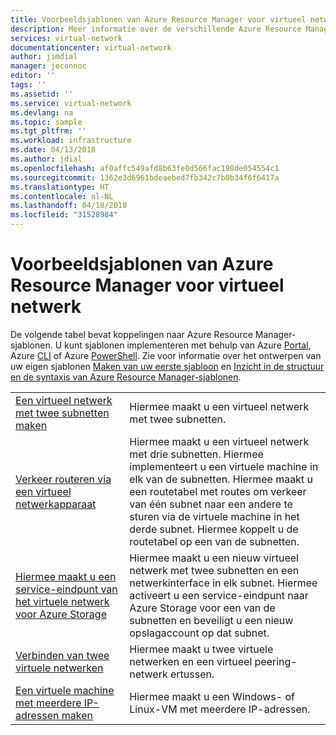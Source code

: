 ```yaml
---
title: Voorbeeldsjablonen van Azure Resource Manager voor virtueel netwerk | Microsoft Docs
description: Meer informatie over de verschillende Azure Resource Manager-sjablonen die u kunt implementeren met virtuele Azure-netwerken.
services: virtual-network
documentationcenter: virtual-network
author: jimdial
manager: jeconnoc
editor: ''
tags: ''
ms.assetid: ''
ms.service: virtual-network
ms.devlang: na
ms.topic: sample
ms.tgt_pltfrm: ''
ms.workload: infrastructure
ms.date: 04/13/2018
ms.author: jdial
ms.openlocfilehash: af0affc549afd8b63fe0d566fac198de054554c1
ms.sourcegitcommit: 1362e3d6961bdeaebed7fb342c7b0b34f6f6417a
ms.translationtype: HT
ms.contentlocale: nl-NL
ms.lasthandoff: 04/18/2018
ms.locfileid: "31528984"
---
```

# <a name="azure-resource-manager-template-samples-for-virtual-network"></a>Voorbeeldsjablonen van Azure Resource Manager voor virtueel netwerk

De volgende tabel bevat koppelingen naar Azure Resource Manager-sjablonen. U kunt sjablonen implementeren met behulp van Azure [Portal](../azure-resource-manager/resource-group-template-deploy-portal.md?toc=%2fazure%2fvirtual-network%2ftoc.json), Azure [CLI](../azure-resource-manager/resource-group-template-deploy-cli.md?toc=%2fazure%2fvirtual-network%2ftoc.json) of Azure [PowerShell](../azure-resource-manager/resource-group-template-deploy.md?toc=%2fazure%2fvirtual-network%2ftoc.json). Zie voor informatie over het ontwerpen van uw eigen sjablonen [Maken van uw eerste sjabloon](../azure-resource-manager/resource-manager-create-first-template.md?toc=%2fazure%2fvirtual-network%2ftoc.json) en [Inzicht in de structuur en de syntaxis van Azure Resource Manager-sjablonen](../azure-resource-manager/resource-group-authoring-templates.md?toc=%2fazure%2fvirtual-network%2ftoc.json).


| | |
|----|----|
|[Een virtueel netwerk met twee subnetten maken](https://github.com/Azure/azure-quickstart-templates/tree/master/101-vnet-two-subnets)| Hiermee maakt u een virtueel netwerk met twee subnetten.|
|[Verkeer routeren via een virtueel netwerkapparaat](https://github.com/Azure/azure-quickstart-templates/tree/master/201-userdefined-routes-appliance)| Hiermee maakt u een virtueel netwerk met drie subnetten. Hiermee implementeert u een virtuele machine in elk van de subnetten. Hiermee maakt u een routetabel met routes om verkeer van één subnet naar een andere te sturen via de virtuele machine in het derde subnet. Hiermee koppelt u de routetabel op een van de subnetten.|
|[Hiermee maakt u een service-eindpunt van het virtuele netwerk voor Azure Storage](https://github.com/Azure/azure-quickstart-templates/tree/master/201-vnet-2subnets-service-endpoints-storage-integration)|Hiermee maakt u een nieuw virtueel netwerk met twee subnetten en een netwerkinterface in elk subnet. Hiermee activeert u een service-eindpunt naar Azure Storage voor een van de subnetten en beveiligt u een nieuw opslagaccount op dat subnet.|
|[Verbinden van twee virtuele netwerken](https://github.com/Azure/azure-quickstart-templates/tree/master/201-vnet-to-vnet-peering)| Hiermee maakt u twee virtuele netwerken en een virtueel peering-netwerk ertussen.|
|[Een virtuele machine met meerdere IP-adressen maken](https://github.com/Azure/azure-quickstart-templates/tree/master/101-vm-multiple-ipconfig)| Hiermee maakt u een Windows- of Linux-VM met meerdere IP-adressen.|
